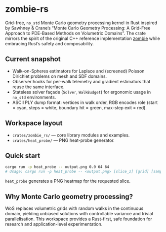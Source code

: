 # zombie-rs

Grid-free, `no_std` Monte Carlo geometry processing kernel in Rust inspired by
Sawhney & Crane’s “Monte Carlo Geometry Processing: A Grid-Free Approach to PDE-Based Methods on Volumetric Domains”. The
crate mirrors the spirit of the original C++ reference implementation
[zombie](https://github.com/rohan-sawhney/zombie) while embracing Rust’s safety
and composability.

## Current snapshot

- Walk-on-Spheres estimators for Laplace and (screened) Poisson Dirichlet problems on mesh
  and SDF domains.
- Observer hooks for per-walk telemetry and gradient estimators that reuse the
  same interface.
- Stateless solver façade (`Solver`, `WalkBudget`) for ergonomic usage in
  `no_std` environments.
- ASCII PLY dump format: vertices in walk order, RGB encodes role (start = cyan,
  steps = white, boundary hit = green, max-step exit = red).

## Workspace layout

- `crates/zombie_rs/` — core library modules and examples.
- `crates/heat_probe/` — PNG heat-probe generator.

## Quick start

```bash
cargo run -p heat_probe -- output.png 0.0 64 64
# Usage: cargo run -p heat_probe -- <output.png> [slice_z] [grid] [samples]
```
`heat_probe` generates a PNG heatmap for the requested slice.

## Why Monte Carlo geometry processing?

WoS replaces volumetric grids with random walks in the continuous domain,
yielding unbiased solutions with controllable variance and trivial
parallelisation. This workspace provides a Rust-first, safe foundation for
research and application-level experimentation.
